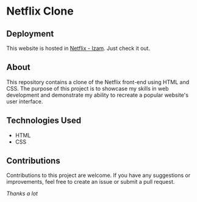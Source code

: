 # Netflix Clone
## Deployment
This website is hosted in [Netflix - Izam](https://izam-netflix-clone-project-latest.netlify.app/). Just check it out.

## About
This repository contains a clone of the Netflix front-end using HTML and CSS. The purpose of this project is to showcase my skills in web development and demonstrate my ability to recreate a popular website's user interface.

## Technologies Used
- HTML
- CSS

## Contributions
Contributions to this project are welcome. If you have any suggestions or improvements, feel free to create an issue or submit a pull request.

*Thanks a lot*
